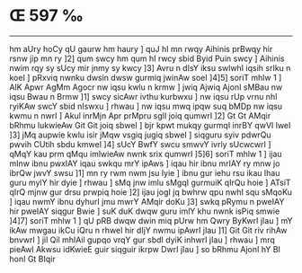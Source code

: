# Œ 597 ‰
---
hm aUry hoCy qU gaurw hm haury ] quJ hI mn rwqy Aihinis prBwqy hir
rsnw jip mn ry ]2] qum swcy hm qum hI rwcy sbid Byid Puin swcy ]
Aihinis nwim rqy sy sUcy mir jnmy sy kwcy ]3] Avru n dIsY iksu swlwhI
iqsih srIku n koeI ] pRxviq nwnku dwsin dwsw gurmiq jwinAw soeI
]4]5] soriT mhlw 1 ] AlK Apwr AgMm Agocr nw iqsu kwlu n krmw
] jwiq Ajwiq AjonI sMBau nw iqsu Bwau n Brmw ]1] swcy sicAwr ivthu
kurbwxu ] nw iqsu rUp vrnu nhI ryiKAw swcY sbid nIswxu ] rhwau ] nw
iqsu mwq ipqw suq bMDp nw iqsu kwmu n nwrI ] Akul inrMjn Apr prMpru
sglI joiq qumwrI ]2] Gt Gt AMqir bRhmu lukwieAw Git Git joiq
sbweI ] bjr kpwt mukqy gurmqI inrBY qwVI lweI ]3] jMq aupwie kwlu
isir jMqw vsgiq jugiq sbweI ] siqguru syiv pdwrQu pwvih CUtih sbdu
kmweI ]4] sUcY BwfY swcu smwvY ivrly sUcwcwrI ] qMqY kau prm qMqu
imlwieAw nwnk srix qumwrI ]5]6] soriT mhlw 1 ] ijau mInw ibnu
pwxIAY iqau swkqu mrY ipAws ] iqau hir ibnu mrIAY ry mnw jo ibrQw jwvY
swsu ]1] mn ry rwm nwm jsu lyie ] ibnu gur iehu rsu ikau lhau guru mylY
hir dyie ] rhwau ] sMq jnw imlu sMgqI gurmuiK qIrQu hoie ] ATsiT
qIrQ mjnw gur drsu prwpiq hoie ]2] ijau jogI jq bwhrw qpu nwhI squ
sMqoKu ] iqau nwmY ibnu dyhurI jmu mwrY AMqir doKu ]3] swkq pRymu n pweIAY
hir pweIAY siqgur Bwie ] suK duK dwqw guru imlY khu nwnk isPiq smwie
]4]7] soriT mhlw 1 ] qU pRB dwqw dwin miq pUrw hm Qwry ByKwrI jIau
] mY ikAw mwgau ikCu iQru n rhweI hir dIjY nwmu ipAwrI jIau ]1] Git
Git riv rihAw bnvwrI ] jil Qil mhIAil gupqo vrqY gur sbdI dyiK
inhwrI jIau ] rhwau ] mrq pieAwl Akwsu idKwieE guir siqguir ikrpw
DwrI jIau ] so bRhmu AjonI hY BI honI Gt BIqir
####
